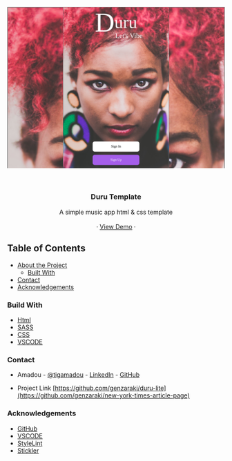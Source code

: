 ![Screenshot Image](images/screen-shot.png)

<!-- PROJECT LOGO -->
<br />
<p align="center">
   <h3 align="center">Duru Template</h3>

  <p align="center">
    A simple music app html &amp; css template
    <br />    
    <br />
    ·
     <a href="https://raw.githack.com/genzaraki/duru-lite/template/login.html">View Demo</a>
    ·    
  </p>
</p>

<!-- TABLE OF CONTENTS -->
## Table of Contents

* [About the Project](#about-the-project)
  * [Built With](#built-with)
* [Contact](#contact)
* [Acknowledgements](#acknowledgements)



<!-- ABOUT THE PROJECT -->
### Build With

* [Html]()
* [SASS]()
* [CSS]()
* [VSCODE]()


### Contact
* Amadou - [@tigamadou](https://twitter.com/tigamadou) - [LinkedIn](https://www.linkedin.com/in/amadou-ibrahim-75769167) - [GitHub](https://github.com/genzaraki)

* Project Link [https://github.com/genzaraki/duru-lite](https://github.com/genzaraki/new-york-times-article-page)

### Acknowledgements

* [GitHub](https://github.com)
* [VSCODE]()
* [StyleLint]()
* [Stickler]()
